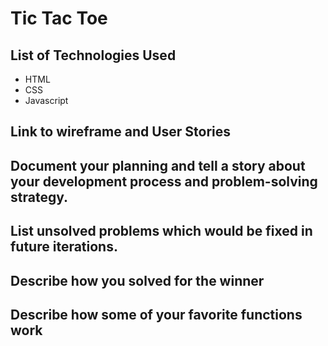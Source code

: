 # Tic Tac Toe
## List of Technologies Used
- HTML
- CSS
- Javascript
## Link to wireframe and User Stories
## Document your planning and tell a story about your development process and problem-solving strategy.
## List unsolved problems which would be fixed in future iterations.
## Describe how you solved for the winner
## Describe how some of your favorite functions work